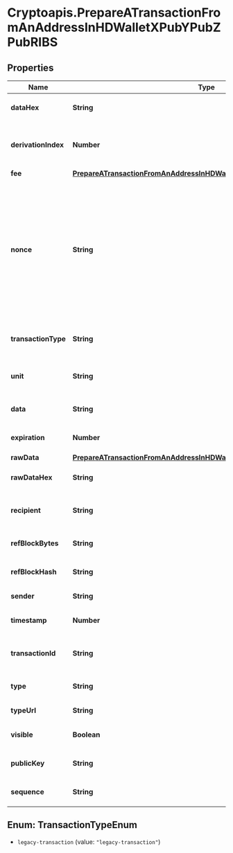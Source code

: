 # Cryptoapis.PrepareATransactionFromAnAddressInHDWalletXPubYPubZPubRIBS

## Properties

Name | Type | Description | Notes
------------ | ------------- | ------------- | -------------
**dataHex** | **String** | Representation of the data in hex value | 
**derivationIndex** | **Number** | Representation of the derivation index of the xpub address | 
**fee** | [**PrepareATransactionFromAnAddressInHDWalletXPubYPubZPubRIBSXFee**](PrepareATransactionFromAnAddressInHDWalletXPubYPubZPubRIBSXFee.md) |  | 
**nonce** | **String** | Represents the sequential running number for an address, starting from 0 for the first transaction. E.g., if the nonce of a transaction is 10, it would be the 11th transaction sent from the sender&#39;s address. | 
**transactionType** | **String** | Representation of the transaction type | 
**unit** | **String** | Represents the unit of the amount to be sent. | 
**data** | **String** | String representation of the data | 
**expiration** | **Number** | Rrepresentation of the expiration value | 
**rawData** | [**PrepareATransactionFromAnAddressInHDWalletXPubYPubZPubRIBSTRawData**](PrepareATransactionFromAnAddressInHDWalletXPubYPubZPubRIBSTRawData.md) |  | [optional] 
**rawDataHex** | **String** | Representation of the raw data in hex format | 
**recipient** | **String** | Rrepresentation of the recipients&#39; address | 
**refBlockBytes** | **String** | Representation of the block bytes | 
**refBlockHash** | **String** | Representation of the block hash refference | 
**sender** | **String** | Representation of the sender | 
**timestamp** | **Number** | Representation of the timestamp | 
**transactionId** | **String** | Represents the reference transaction identifier. | 
**type** | **String** | Representation of the transfer type. | 
**typeUrl** | **String** | Representation of the URL | 
**visible** | **Boolean** | Representation of the address visibility | 
**publicKey** | **String** | Representation of the public key. | 
**sequence** | **String** | Representation of the sequence | 



## Enum: TransactionTypeEnum


* `legacy-transaction` (value: `"legacy-transaction"`)




